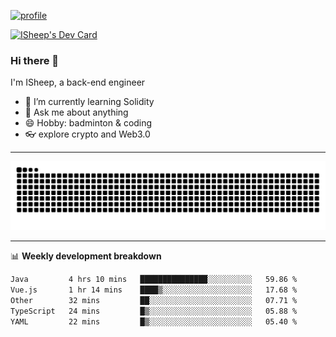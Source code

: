 [![profile](https://user-images.githubusercontent.com/54968314/208005045-e4b42f3b-833d-4242-bfcc-e764865553a2.svg)](https://www.calligrapher.ai/)

<a href="https://app.daily.dev/linziyang1106"><img src="https://api.daily.dev/devcards/v2/i4Spwx5Skx5FpTqWcwoit.png?r=kgx&type=wide" width="652" alt="ISheep's Dev Card"/></a>

### Hi there 🐏

I'm ISheep, a back-end engineer

- 🔭 I’m currently learning Solidity
- 💬 Ask me about anything
- 😄 Hobby: badminton & coding
- 👓 explore crypto and Web3.0

-------

![](https://raw.githubusercontent.com/ISheepp/ISheepp/output/github-contribution-grid-snake.svg)

-------

📊 **Weekly development breakdown**
<!--START_SECTION:waka-->

```txt
Java         4 hrs 10 mins   ███████████████░░░░░░░░░░   59.86 %
Vue.js       1 hr 14 mins    ████▒░░░░░░░░░░░░░░░░░░░░   17.68 %
Other        32 mins         ██░░░░░░░░░░░░░░░░░░░░░░░   07.71 %
TypeScript   24 mins         █▒░░░░░░░░░░░░░░░░░░░░░░░   05.88 %
YAML         22 mins         █▒░░░░░░░░░░░░░░░░░░░░░░░   05.40 %
```

<!--END_SECTION:waka-->
